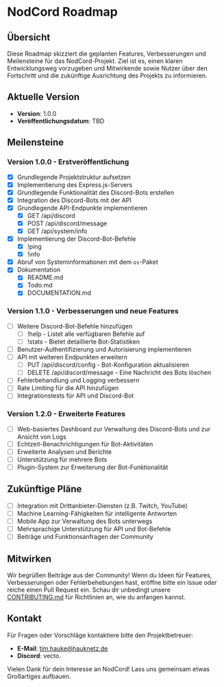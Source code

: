 # NodCord Roadmap

## Übersicht

Diese Roadmap skizziert die geplanten Features, Verbesserungen und Meilensteine für das NodCord-Projekt. Ziel ist es, einen klaren Entwicklungsweg vorzugeben und Mitwirkende sowie Nutzer über den Fortschritt und die zukünftige Ausrichtung des Projekts zu informieren.

## Aktuelle Version

- **Version**: 1.0.0
- **Veröffentlichungsdatum**: TBD

## Meilensteine

### Version 1.0.0 - Erstveröffentlichung

- [x] Grundlegende Projektstruktur aufsetzen
- [x] Implementierung des Express.js-Servers
- [x] Grundlegende Funktionalität des Discord-Bots erstellen
- [x] Integration des Discord-Bots mit der API
- [x] Grundlegende API-Endpunkte implementieren
  - [x] GET /api/discord
  - [x] POST /api/discord/message
  - [x] GET /api/system/info
- [x] Implementierung der Discord-Bot-Befehle
  - [x] !ping
  - [x] !info
- [x] Abruf von Systeminformationen mit dem `os`-Paket
- [x] Dokumentation
  - [x] README.md
  - [x] Todo.md
  - [x] DOCUMENTATION.md

### Version 1.1.0 - Verbesserungen und neue Features

- [ ] Weitere Discord-Bot-Befehle hinzufügen
  - [ ] !help - Listet alle verfügbaren Befehle auf
  - [ ] !stats - Bietet detaillierte Bot-Statistiken
- [ ] Benutzer-Authentifizierung und Autorisierung implementieren
- [ ] API mit weiteren Endpunkten erweitern
  - [ ] PUT /api/discord/config - Bot-Konfiguration aktualisieren
  - [ ] DELETE /api/discord/message - Eine Nachricht des Bots löschen
- [ ] Fehlerbehandlung und Logging verbessern
- [ ] Rate Limiting für die API hinzufügen
- [ ] Integrationstests für API und Discord-Bot

### Version 1.2.0 - Erweiterte Features

- [ ] Web-basiertes Dashboard zur Verwaltung des Discord-Bots und zur Ansicht von Logs
- [ ] Echtzeit-Benachrichtigungen für Bot-Aktivitäten
- [ ] Erweiterte Analysen und Berichte
- [ ] Unterstützung für mehrere Bots
- [ ] Plugin-System zur Erweiterung der Bot-Funktionalität

## Zukünftige Pläne

- [ ] Integration mit Drittanbieter-Diensten (z.B. Twitch, YouTube)
- [ ] Machine Learning-Fähigkeiten für intelligente Antworten
- [ ] Mobile App zur Verwaltung des Bots unterwegs
- [ ] Mehrsprachige Unterstützung für API und Bot-Befehle
- [ ] Beiträge und Funktionsanfragen der Community

## Mitwirken

Wir begrüßen Beiträge aus der Community! Wenn du Ideen für Features, Verbesserungen oder Fehlerbehebungen hast, eröffne bitte ein Issue oder reiche einen Pull Request ein. Schau dir unbedingt unsere [CONTRIBUTING.md](CONTRIBUTING.md) für Richtlinien an, wie du anfangen kannst.

## Kontakt

Für Fragen oder Vorschläge kontaktiere bitte den Projektbetreuer:

- **E-Mail**: tim.hauke@hauknetz.de
- **Discord**: vecto.

Vielen Dank für dein Interesse an NodCord! Lass uns gemeinsam etwas Großartiges aufbauen.
